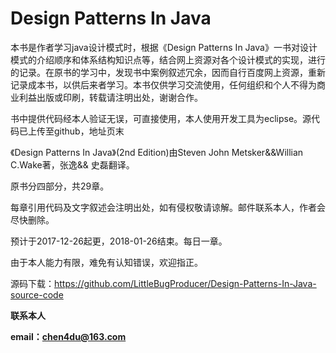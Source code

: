 # Design Patterns In Java

本书是作者学习java设计模式时，根据《Design Patterns In Java》一书对设计模式的介绍顺序和体系结构知识点等，结合网上资源对各个设计模式的实现，进行的记录。在原书的学习中，发现书中案例叙述冗余，因而自行百度网上资源，重新记录成本书，以供后来者学习。本书仅供学习交流使用，任何组织和个人不得为商业利益出版或印刷，转载请注明出处，谢谢合作。

书中提供代码经本人验证无误，可直接使用，本人使用开发工具为eclipse。源代码已上传至github，地址页末

《Design Patterns In Java》\(2nd Edition\)由Steven John Metsker&&Willian C.Wake著，张逸&& 史磊翻译。

原书分四部分，共29章。

每章引用代码及文字叙述会注明出处，如有侵权敬请谅解。邮件联系本人，作者会尽快删除。

预计于2017-12-26起更，2018-01-26结束。每日一章。

由于本人能力有限，难免有认知错误，欢迎指正。



源码下载：https://github.com/LittleBugProducer/Design-Patterns-In-Java-source-code

**联系本人**

**email：chen4du@163.com**

